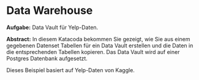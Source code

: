 # Data Warehouse

**Aufgabe:** Data Vault für Yelp-Daten.

**Abstract:** In diesem Katacoda bekommen Sie gezeigt, wie Sie aus einem gegebenen Datenset Tabellen für ein Data Vault erstellen und die Daten in die entsprechenden Tabellen kopieren. Das Data Vault wird auf einer Postgres Datenbank aufgesetzt.

Dieses Beispiel basiert auf Yelp-Daten von Kaggle.